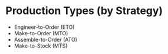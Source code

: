 # Production Types (by Strategy)

- Engineer-to-Order (ETO)
- Make-to-Order (MTO)
- Assemble-to-Order (ATO)
- Make-to-Stock (MTS)